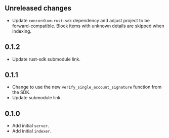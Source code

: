 ## Unreleased changes

- Update `concordium-rust-sdk` dependency and adjust project to be forward-compatible. Block items with unknown details are skipped when indexing.

## 0.1.2

-   Update rust-sdk submodule link.

## 0.1.1

-   Change to use the new `verify_single_account_signature` function from the SDK.
-   Update submodule link.

## 0.1.0

-   Add initial `server`.
-   Add initial `indexer`.
